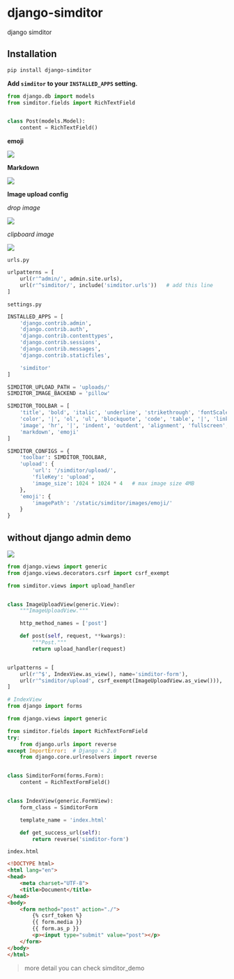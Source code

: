 # django-simditor
django simditor

Installation
------------

```bash
pip install django-simditor
```

**Add `simditor` to your `INSTALLED_APPS` setting.**

```python
from django.db import models
from simditor.fields import RichTextField


class Post(models.Model):
    content = RichTextField()
```

**emoji**

![](resources/emoji.png)

**Markdown**

![](resources/markdown.gif)

**Image upload config**

*drop image*

![](resources/dropimage.gif)

*clipboard image*

![](resources/clipboardimage.gif)


`urls.py`


```python
urlpatterns = [
    url(r'^admin/', admin.site.urls),
    url(r'^simditor/', include('simditor.urls'))   # add this line
]
```

`settings.py`

```python
INSTALLED_APPS = [
    'django.contrib.admin',
    'django.contrib.auth',
    'django.contrib.contenttypes',
    'django.contrib.sessions',
    'django.contrib.messages',
    'django.contrib.staticfiles',

    'simditor'
]

SIMDITOR_UPLOAD_PATH = 'uploads/'
SIMDITOR_IMAGE_BACKEND = 'pillow'

SIMDITOR_TOOLBAR = [
    'title', 'bold', 'italic', 'underline', 'strikethrough', 'fontScale',
    'color', '|', 'ol', 'ul', 'blockquote', 'code', 'table', '|', 'link',
    'image', 'hr', '|', 'indent', 'outdent', 'alignment', 'fullscreen',
    'markdown', 'emoji'
]

SIMDITOR_CONFIGS = {
    'toolbar': SIMDITOR_TOOLBAR,
    'upload': {
        'url': '/simditor/upload/',
        'fileKey': 'upload',
        'image_size': 1024 * 1024 * 4   # max image size 4MB
    },
    'emoji': {
        'imagePath': '/static/simditor/images/emoji/'
    }
}
```

## without django admin demo

![](./resources/without_admin.gif)

```python
from django.views import generic
from django.views.decorators.csrf import csrf_exempt

from simditor.views import upload_handler


class ImageUploadView(generic.View):
    """ImageUploadView."""

    http_method_names = ['post']

    def post(self, request, **kwargs):
        """Post."""
        return upload_handler(request)


urlpatterns = [
    url(r'^$', IndexView.as_view(), name='simditor-form'),
    url(r'^simditor/upload', csrf_exempt(ImageUploadView.as_view())),
]
```

```python
# IndexView
from django import forms

from django.views import generic

from simditor.fields import RichTextFormField
try:
    from django.urls import reverse
except ImportError:  # Django < 2.0
    from django.core.urlresolvers import reverse


class SimditorForm(forms.Form):
    content = RichTextFormField()


class IndexView(generic.FormView):
    form_class = SimditorForm

    template_name = 'index.html'

    def get_success_url(self):
        return reverse('simditor-form')
```

`index.html`

```html
<!DOCTYPE html>
<html lang="en">
<head>
    <meta charset="UTF-8">
    <title>Document</title>
</head>
<body>
    <form method="post" action="./">
        {% csrf_token %}
        {{ form.media }}
        {{ form.as_p }}
        <p><input type="submit" value="post"></p>
    </form>
</body>
</html>
```

> more detail you can check simditor_demo
